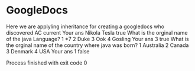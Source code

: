 # GoogleDocs
Here we are applyling inheritance for creating a googledocs
who discovered AC current
Your ans
Nikola Tesla
true
What is the orginal name of the java Language?
1 *7
2 Duke
3 Ook
4 Gosling
Your ans
3
true
What is the orginal name of the  country where java was born?
1 Australia
2 Canada
3 Denmark
4 USA
Your ans
1
false

Process finished with exit code 0




